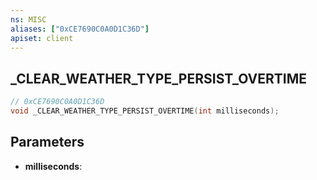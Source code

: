 ```yaml
---
ns: MISC
aliases: ["0xCE7690C0A0D1C36D"]
apiset: client
---
```

## _CLEAR_WEATHER_TYPE_PERSIST_OVERTIME

```c
// 0xCE7690C0A0D1C36D
void _CLEAR_WEATHER_TYPE_PERSIST_OVERTIME(int milliseconds);
```


## Parameters
* **milliseconds**:



